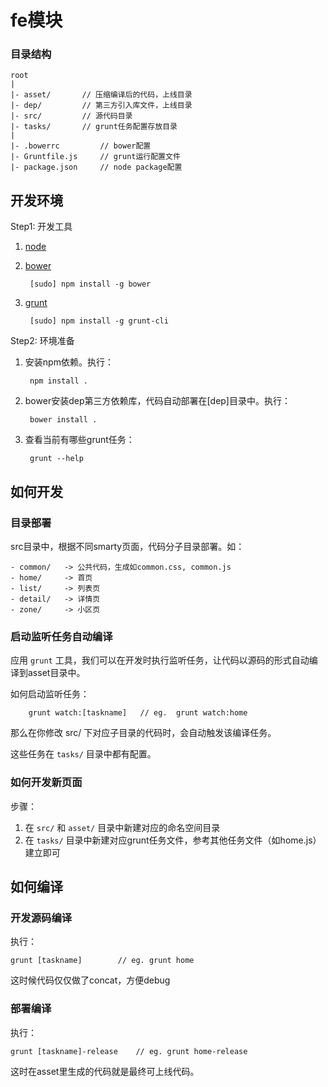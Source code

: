 fe模块
======

### 目录结构

    root
    |
    |- asset/       // 压缩编译后的代码，上线目录
    |- dep/         // 第三方引入库文件，上线目录
    |- src/         // 源代码目录
    |- tasks/       // grunt任务配置存放目录
    |
    |- .bowerrc         // bower配置
    |- Gruntfile.js     // grunt运行配置文件
    |- package.json     // node package配置


## 开发环境

Step1: 开发工具

1. [node](<http://www.nodejs.org/>)  
1. [bower](http://bower.io/) 
    
    	[sudo] npm install -g bower
    
1. [grunt](http://gruntjs.com/)

		[sudo] npm install -g grunt-cli
		

Step2: 环境准备

1. 安装npm依赖。执行：

		npm install .

1. bower安装dep第三方依赖库，代码自动部署在[dep]目录中。执行：

		bower install .
	
1. 查看当前有哪些grunt任务：

		grunt --help
	
## 如何开发

### 目录部署

src目录中，根据不同smarty页面，代码分子目录部署。如：

	- common/  	-> 公共代码，生成如common.css, common.js
	- home/   	-> 首页
	- list/    	-> 列表页
	- detail/  	-> 详情页
	- zone/ 	-> 小区页

### 启动监听任务自动编译

应用 `grunt` 工具，我们可以在开发时执行监听任务，让代码以源码的形式自动编译到asset目录中。

如何启动监听任务：

		grunt watch:[taskname]   // eg.  grunt watch:home

那么在你修改 src/ 下对应子目录的代码时，会自动触发该编译任务。

这些任务在 `tasks/` 目录中都有配置。

### 如何开发新页面

步骤：

1. 在 `src/` 和 `asset/` 目录中新建对应的命名空间目录
2. 在 `tasks/` 目录中新建对应grunt任务文件，参考其他任务文件（如home.js）建立即可


## 如何编译

### 开发源码编译		

执行：

	grunt [taskname] 		// eg. grunt home

这时候代码仅仅做了concat，方便debug

### 部署编译
		
执行：

	grunt [taskname]-release   	// eg. grunt home-release
	

这时在asset里生成的代码就是最终可上线代码。